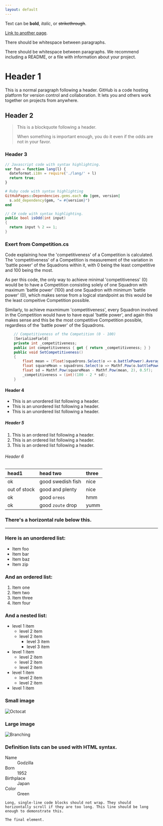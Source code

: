 ```yaml
---
layout: default
---
```


Text can be **bold**, _italic_, or ~~strikethrough~~.

[Link to another page](https://github.com/ThomasDoyle11/medieval_battle_management_sim/blob/master/classes/Competition.cs).

There should be whitespace between paragraphs.

There should be whitespace between paragraphs. We recommend including a README, or a file with information about your project.

# Header 1

This is a normal paragraph following a header. GitHub is a code hosting platform for version control and collaboration. It lets you and others work together on projects from anywhere.

## Header 2

> This is a blockquote following a header.
>
> When something is important enough, you do it even if the odds are not in your favor.

### Header 3

```js
// Javascript code with syntax highlighting.
var fun = function lang(l) {
  dateformat.i18n = require('./lang/' + l)
  return true;
}
```

```ruby
# Ruby code with syntax highlighting
GitHubPages::Dependencies.gems.each do |gem, version|
  s.add_dependency(gem, "= #{version}")
end
```

```cs
// C# code with syntax highlighting.
public bool isOdd(int input)
{
  return input % 2 == 1;
}
```

### Exert from Competition.cs

Code explaining how the 'competitiveness' of a Competition is calculated. The 'competitiveness' of a Competition is measurement of the variation in 'battle power' of the Squadrons within it, with 0 being the least competitive and 100 being the most.

As per this code, the only way to achieve minimal 'competitiveness' (0) would be to have a Competition consisting solely of one Squadron with maximum 'battle power' (100) and one Squadron with minimum 'battle power' (0), which makes sense from a logical standpoint as this would be the least compeitive Competition possible.

Similarly, to achieve maxmimum 'competitiveness', every Squadron involved in the Competition would have to have equal 'battle power', and again this makes sense and this be the most competitive Competition possible, regardless of the 'battle power' of the Squadrons.

```cs
    // Competitiveness of the Competition (0 - 100)
    [SerializeField]
    private int _competitiveness;
    public int competitiveness { get { return _competitiveness; } }
    public void SetCompetitiveness()
    {
        float mean = (float)squadrons.Select(o => o.battlePower).Average();
        float squareMean = squadrons.Select(o => Mathf.Pow(o.battlePower, 2)).Average();
        float sd = Mathf.Pow(squareMean - Mathf.Pow(mean, 2), 0.5f);
        _competitiveness = (int)(100 - 2 * sd);
    }
```

#### Header 4

*   This is an unordered list following a header.
*   This is an unordered list following a header.
*   This is an unordered list following a header.

##### Header 5

1.  This is an ordered list following a header.
2.  This is an ordered list following a header.
3.  This is an ordered list following a header.

###### Header 6

| head1        | head two          | three |
|:-------------|:------------------|:------|
| ok           | good swedish fish | nice  |
| out of stock | good and plenty   | nice  |
| ok           | good `oreos`      | hmm   |
| ok           | good `zoute` drop | yumm  |

### There's a horizontal rule below this.

* * *

### Here is an unordered list:

*   Item foo
*   Item bar
*   Item baz
*   Item zip

### And an ordered list:

1.  Item one
1.  Item two
1.  Item three
1.  Item four

### And a nested list:

- level 1 item
  - level 2 item
  - level 2 item
    - level 3 item
    - level 3 item
- level 1 item
  - level 2 item
  - level 2 item
  - level 2 item
- level 1 item
  - level 2 item
  - level 2 item
- level 1 item

### Small image

![Octocat](https://github.githubassets.com/images/icons/emoji/octocat.png)

### Large image

![Branching](https://guides.github.com/activities/hello-world/branching.png)


### Definition lists can be used with HTML syntax.

<dl>
<dt>Name</dt>
<dd>Godzilla</dd>
<dt>Born</dt>
<dd>1952</dd>
<dt>Birthplace</dt>
<dd>Japan</dd>
<dt>Color</dt>
<dd>Green</dd>
</dl>

```
Long, single-line code blocks should not wrap. They should horizontally scroll if they are too long. This line should be long enough to demonstrate this.
```

```
The final element.
```
